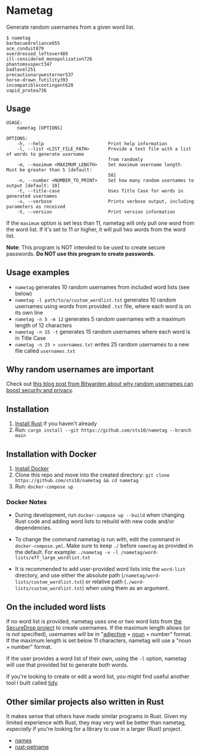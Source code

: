 # Nametag

Generate random usernames from a given word list.

```text
$ nametag
barbecuedreliance655
ace_conduit879
overdressed_leftover489
ill-considered_monopolization726
phantomsuspect347
badlevel251
precautionarywesterner537
horse-drawn_futility393
incompatiblecontingent628
vapid_protea736
```

## Usage

```text
USAGE:
    nametag [OPTIONS]

OPTIONS:
    -h, --help                        Print help information
    -l, --list <LIST_FILE_PATH>       Provide a text file with a list of words to generate username
                                      from randomly
    -m, --maximum <MAXIMUM_LENGTH>    Set maximum username length. Must be greater than 5 [default:
                                      50]
    -n, --number <NUMBER_TO_PRINT>    Set how many random usernames to output [default: 10]
    -t, --title-case                  Uses Title Case for words in generated usernames
    -v, --verbose                     Prints verbose output, including parameters as received
    -V, --version                     Print version information
```

If the `maximum` option is set less than 11, nametag will only pull one word from the word list. If it's set to 11 or higher, it will pull two words from the word list.

**Note**: This program is NOT intended to be used to create secure passwords. **Do NOT use this program to create passwords.**

## Usage examples

- `nametag` generates 10 random usernames from included word lists (see below)
- `nametag -l path/to/a/custom_wordlist.txt` generates 10 random usernames using words from provided `.txt` file, where each word is on its own line
- `nametag -n 5 -m 12` generates 5 random usernames with a maximum length of 12 characters
- `nametag -n 15 -t` generates 15 random usernames where each word is in Title Case
- `nametag -n 25 > usernames.txt` writes 25 random usernames to a new file called `usernames.txt`

## Why random usernames are important

Check out [this blog post from Bitwarden about why random usernames can boost security and privacy](https://bitwarden.com/blog/whats-in-a-user-name/).

## Installation

1. [Install Rust](https://www.rust-lang.org/tools/install) if you haven't already
2. Run: `cargo install --git https://github.com/sts10/nametag --branch main`

## Installation with Docker

1. [Install Docker](https://docs.docker.com/get-docker)
2. Clone this repo and move into the created directory: `git clone https://github.com/sts10/nametag && cd nametag`
3. Run: `docker-compose up`

### Docker Notes

- During development, run `docker-compose up --build` when changing Rust code and adding word lists to rebuild with new code and/or dependencies.

- To change the command nametag is run with, edit the command in `docker-compose.yml`. Make sure to keep `./` before `nametag` as provided in the default. For example: `./nametag -v -l /nametag/word-lists/eff_large_wordlist.txt`

- It is recommended to add user-provided word lists into the `word-list` directory, and use either the absolute path (`/nametag/word-lists/custom_wordlist.txt`) or relative path (`./word-lists/custom_wordlist.txt`) when using them as an argument.

## On the included word lists

If no word list is provided, nametag uses one or two word lists from [the SecureDrop project](https://github.com/freedomofpress/securedrop/) to create usernames. If the maximum length allows (or is not specified), usernames will be in "[adjective](https://github.com/freedomofpress/securedrop/blob/develop/securedrop/dictionaries/adjectives.txt) + [noun](https://github.com/freedomofpress/securedrop/blob/develop/securedrop/dictionaries/nouns.txt) + number" format. If the maximum length is set below 11 characters, nametag will use a "noun + number" format.

If the user provides a word list of their own, using the `-l` option, nametag will use that provided list to generate _both_ words. 

If you're looking to create or edit a word list, you might find useful another tool I built called [tidy](https://github.com/sts10/tidy).

## Other similar projects also written in Rust

It makes sense that others have made similar programs in Rust. Given my limited experience with Rust, they may very well be better than nametag, _especially_ if you're looking for a library to use in a larger (Rust) project.

- [names](https://github.com/fnichol/names)
- [rust-petname](https://github.com/allenap/rust-petname)
